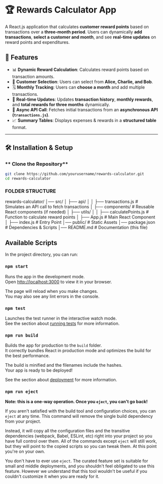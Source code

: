 # 🏆 Rewards Calculator App

A React.js application that calculates **customer reward points** based on transactions over a **three-month period**. Users can dynamically **add transactions**, **select a customer and month**, and see **real-time updates** on reward points and expenditures.

## 🚀 Features
- 📊 **Dynamic Reward Calculation**: Calculates reward points based on transaction amounts.
- 👥 **Customer Selection**: Users can select from **Alice, Charlie, and Bob**.
- 🗓️ **Monthly Tracking**: Users can **choose a month** and add multiple transactions.
- 🔄 **Real-time Updates**: Updates **transaction history**, **monthly rewards**, and **total rewards for three months** dynamically.
- 📡 **Async API Call**: Fetches initial transactions from an **asynchronous API (`transactions.js`)**.
- 📈 **Summary Tables**: Displays expenses & rewards in a **structured table** format.

---

## 🛠️ Installation & Setup

### ** Clone the Repository**
```sh
git clone https://github.com/yourusername/rewards-calculator.git
cd rewards-calculator
```
### **FOLDER STRUCTURE**
rewards-calculator/
│── src/
│   ├── api/
│   │   ├── transactions.js   # Simulates an API call to fetch transactions
│   ├── components/           # Reusable React components (if needed)
│   ├── utils/
│   │   ├── calculatePoints.js # Function to calculate reward points
│   ├── App.js                # Main React Component
│   ├── index.js              # Entry Point
│── public/                    # Static Assets
│── package.json               # Dependencies & Scripts
│── README.md                  # Documentation (this file)

## Available Scripts

In the project directory, you can run:

### `npm start`

Runs the app in the development mode.\
Open [http://localhost:3000](http://localhost:3000) to view it in your browser.

The page will reload when you make changes.\
You may also see any lint errors in the console.

### `npm test`

Launches the test runner in the interactive watch mode.\
See the section about [running tests](https://facebook.github.io/create-react-app/docs/running-tests) for more information.

### `npm run build`

Builds the app for production to the `build` folder.\
It correctly bundles React in production mode and optimizes the build for the best performance.

The build is minified and the filenames include the hashes.\
Your app is ready to be deployed!

See the section about [deployment](https://facebook.github.io/create-react-app/docs/deployment) for more information.

### `npm run eject`

**Note: this is a one-way operation. Once you `eject`, you can't go back!**

If you aren't satisfied with the build tool and configuration choices, you can `eject` at any time. This command will remove the single build dependency from your project.

Instead, it will copy all the configuration files and the transitive dependencies (webpack, Babel, ESLint, etc) right into your project so you have full control over them. All of the commands except `eject` will still work, but they will point to the copied scripts so you can tweak them. At this point you're on your own.

You don't have to ever use `eject`. The curated feature set is suitable for small and middle deployments, and you shouldn't feel obligated to use this feature. However we understand that this tool wouldn't be useful if you couldn't customize it when you are ready for it.
